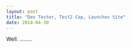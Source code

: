 ```yaml
---
layout: post
title: "Dev Tester, Test2 Cop, Launches Site"
date: 2014-04-30
---
```


Well. ........
